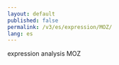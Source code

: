```yaml
---
layout: default
published: false
permalink: /v3/es/expression/MOZ/
lang: es
---
```


expression analysis MOZ
